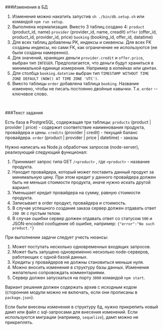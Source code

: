 ###Изменения в БД

1. Изменения можно накатить запустив `sh ./bin/db.setup.sh` или командой `npm run setup`.
2. Выполнена нормализация. Вместо 3 таблиц создано 4:
  `product` (product_id, name)
  `provider` (provider_id, name, creadit)
  `offer` (offer_id, product_id, provider_id, price)
  `booking` (booking_id, offer_id, datatime)
3. Для всех таблиц добавлены PK, индексы и сиквенсы. Для всех FK созданы индексы, но сами FK, как ограничение не используются (не были созданы намеренно).
4. Для значений, хранящих деньги `provider.credit` и `offer.price`, выбран тип `INTEGER`. Предполагается, что деньги будут храниться в минимальной единице измерения. Например в копейках или центах.
5. Для столбца `booking.datetime` выбран тип `TIMESTAMP WITHOUT TIME ZONE DEFAULT (NOW() AT TIME ZONE 'UTC')`.
6. Вместо таблицы `order` добавлена таблица `booking`. Название изменено, чтобы не писать постоянно двойные кавычки. Т.к. `order` -- ключевое слово.

<br />

###Текст задания

Есть база в PostgreSQL, содержащая три таблицы:
  `products` (product | provider | price) - содержит соответствие наименования продукта, провайдера и цены.
  `credits` (provider | credit) - текущий баланс провайдера.
  `order` (product | provider | price | datetime) - заказы

Нужно написать на Node.js обработчик запросов (node-server), реализующий следующий функционал:

1. Принимает запрос типа GET `/<product>` , где `<product>` - название продукта.
2. Находит провайдера, который может поставить данный продукт за минимальную цену. При этом кредит у данного провайдера должен быть не меньше стоимости продукта, иначе нужно искать другой вариант.
3. Уменьшает кредит провайдера на сумму, равную стоимости продукта.
4. Записывает в order продукт, провайдера и стоимость.
5. В случае успешного создания заказа сервер должен отдавать ответ `200 OK` с пустым телом.
6. В случае ошибки сервер должен отдавать ответ со статусом `500` и JSON-encoded сообщение об ошибке, например: `{"error":"No such product."}`

При выполнении задачи следует учесть нюансы:

1. Может поступать несколько одновременных входящих запросов.
2. Может быть запущено одновременно несколько node-серверов, работающих с одной базой данных.
3. Кредиты у провайдеров не должны становиться меньше нуля.
4. Можно вносить изменения в структуру базы данных. Изменения желательно сопровождать комментариями.
5. Сервер должен запускаться на порту `3000` командой `npm start`.

Вариант решения должен содержать архив с исходным кодом (сторонние модули можно не включать, если они прописаны в `package.json`).

Если были внесены изменения в структуру бд, нужно прикрепить новый дамп или файл с sql-запросами для внесения изменений. Если используются миграции (например, `sequelize`), дамп можно не прикреплять.
